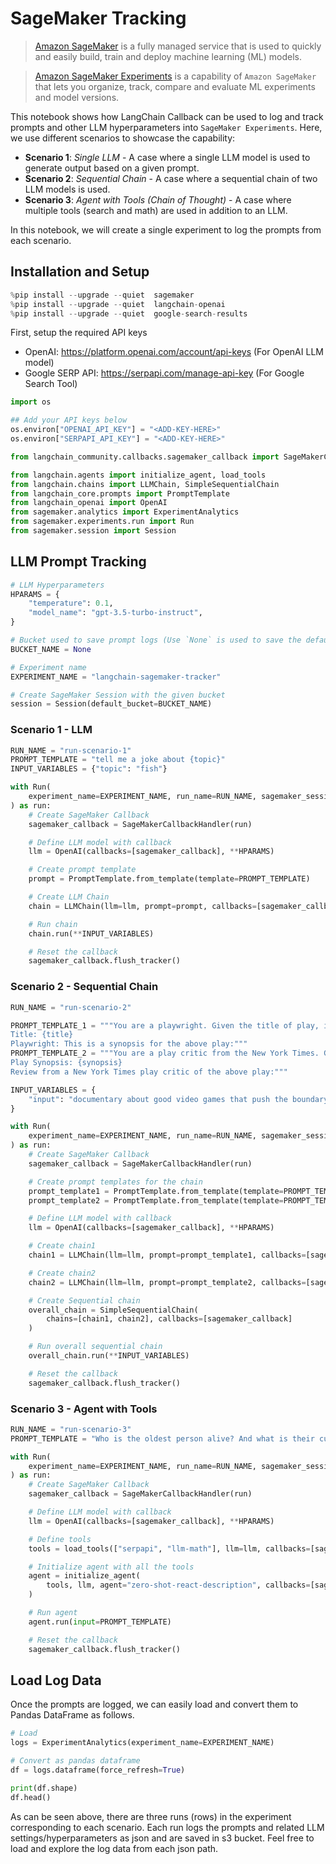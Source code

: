 # SageMaker Tracking

>[Amazon SageMaker](https://aws.amazon.com/sagemaker/) is a fully managed service that is used to quickly and easily build, train and deploy machine learning (ML) models. 

>[Amazon SageMaker Experiments](https://docs.aws.amazon.com/sagemaker/latest/dg/experiments.html) is a capability of `Amazon SageMaker` that lets you organize, track, compare and evaluate ML experiments and model versions.

This notebook shows how LangChain Callback can be used to log and track prompts and other LLM hyperparameters into `SageMaker Experiments`. Here, we use different scenarios to showcase the capability:

* **Scenario 1**: *Single LLM* - A case where a single LLM model is used to generate output based on a given prompt.
* **Scenario 2**: *Sequential Chain* - A case where a sequential chain of two LLM models is used.
* **Scenario 3**: *Agent with Tools (Chain of Thought)* - A case where multiple tools (search and math) are used in addition to an LLM.


In this notebook, we will create a single experiment to log the prompts from each scenario.

## Installation and Setup


```python
%pip install --upgrade --quiet  sagemaker
%pip install --upgrade --quiet  langchain-openai
%pip install --upgrade --quiet  google-search-results
```

First, setup the required API keys

* OpenAI: https://platform.openai.com/account/api-keys (For OpenAI LLM model)
* Google SERP API: https://serpapi.com/manage-api-key (For Google Search Tool)


```python
import os

## Add your API keys below
os.environ["OPENAI_API_KEY"] = "<ADD-KEY-HERE>"
os.environ["SERPAPI_API_KEY"] = "<ADD-KEY-HERE>"
```


```python
from langchain_community.callbacks.sagemaker_callback import SageMakerCallbackHandler
```


```python
from langchain.agents import initialize_agent, load_tools
from langchain.chains import LLMChain, SimpleSequentialChain
from langchain_core.prompts import PromptTemplate
from langchain_openai import OpenAI
from sagemaker.analytics import ExperimentAnalytics
from sagemaker.experiments.run import Run
from sagemaker.session import Session
```

## LLM Prompt Tracking


```python
# LLM Hyperparameters
HPARAMS = {
    "temperature": 0.1,
    "model_name": "gpt-3.5-turbo-instruct",
}

# Bucket used to save prompt logs (Use `None` is used to save the default bucket or otherwise change it)
BUCKET_NAME = None

# Experiment name
EXPERIMENT_NAME = "langchain-sagemaker-tracker"

# Create SageMaker Session with the given bucket
session = Session(default_bucket=BUCKET_NAME)
```

### Scenario 1 - LLM


```python
RUN_NAME = "run-scenario-1"
PROMPT_TEMPLATE = "tell me a joke about {topic}"
INPUT_VARIABLES = {"topic": "fish"}
```


```python
with Run(
    experiment_name=EXPERIMENT_NAME, run_name=RUN_NAME, sagemaker_session=session
) as run:
    # Create SageMaker Callback
    sagemaker_callback = SageMakerCallbackHandler(run)

    # Define LLM model with callback
    llm = OpenAI(callbacks=[sagemaker_callback], **HPARAMS)

    # Create prompt template
    prompt = PromptTemplate.from_template(template=PROMPT_TEMPLATE)

    # Create LLM Chain
    chain = LLMChain(llm=llm, prompt=prompt, callbacks=[sagemaker_callback])

    # Run chain
    chain.run(**INPUT_VARIABLES)

    # Reset the callback
    sagemaker_callback.flush_tracker()
```

### Scenario 2 - Sequential Chain


```python
RUN_NAME = "run-scenario-2"

PROMPT_TEMPLATE_1 = """You are a playwright. Given the title of play, it is your job to write a synopsis for that title.
Title: {title}
Playwright: This is a synopsis for the above play:"""
PROMPT_TEMPLATE_2 = """You are a play critic from the New York Times. Given the synopsis of play, it is your job to write a review for that play.
Play Synopsis: {synopsis}
Review from a New York Times play critic of the above play:"""

INPUT_VARIABLES = {
    "input": "documentary about good video games that push the boundary of game design"
}
```


```python
with Run(
    experiment_name=EXPERIMENT_NAME, run_name=RUN_NAME, sagemaker_session=session
) as run:
    # Create SageMaker Callback
    sagemaker_callback = SageMakerCallbackHandler(run)

    # Create prompt templates for the chain
    prompt_template1 = PromptTemplate.from_template(template=PROMPT_TEMPLATE_1)
    prompt_template2 = PromptTemplate.from_template(template=PROMPT_TEMPLATE_2)

    # Define LLM model with callback
    llm = OpenAI(callbacks=[sagemaker_callback], **HPARAMS)

    # Create chain1
    chain1 = LLMChain(llm=llm, prompt=prompt_template1, callbacks=[sagemaker_callback])

    # Create chain2
    chain2 = LLMChain(llm=llm, prompt=prompt_template2, callbacks=[sagemaker_callback])

    # Create Sequential chain
    overall_chain = SimpleSequentialChain(
        chains=[chain1, chain2], callbacks=[sagemaker_callback]
    )

    # Run overall sequential chain
    overall_chain.run(**INPUT_VARIABLES)

    # Reset the callback
    sagemaker_callback.flush_tracker()
```

### Scenario 3 - Agent with Tools


```python
RUN_NAME = "run-scenario-3"
PROMPT_TEMPLATE = "Who is the oldest person alive? And what is their current age raised to the power of 1.51?"
```


```python
with Run(
    experiment_name=EXPERIMENT_NAME, run_name=RUN_NAME, sagemaker_session=session
) as run:
    # Create SageMaker Callback
    sagemaker_callback = SageMakerCallbackHandler(run)

    # Define LLM model with callback
    llm = OpenAI(callbacks=[sagemaker_callback], **HPARAMS)

    # Define tools
    tools = load_tools(["serpapi", "llm-math"], llm=llm, callbacks=[sagemaker_callback])

    # Initialize agent with all the tools
    agent = initialize_agent(
        tools, llm, agent="zero-shot-react-description", callbacks=[sagemaker_callback]
    )

    # Run agent
    agent.run(input=PROMPT_TEMPLATE)

    # Reset the callback
    sagemaker_callback.flush_tracker()
```

## Load Log Data

Once the prompts are logged, we can easily load and convert them to Pandas DataFrame as follows.


```python
# Load
logs = ExperimentAnalytics(experiment_name=EXPERIMENT_NAME)

# Convert as pandas dataframe
df = logs.dataframe(force_refresh=True)

print(df.shape)
df.head()
```

As can be seen above, there are three runs (rows) in the experiment corresponding to each scenario. Each run logs the prompts and related LLM settings/hyperparameters as json and are saved in s3 bucket. Feel free to load and explore the log data from each json path.


```python

```
